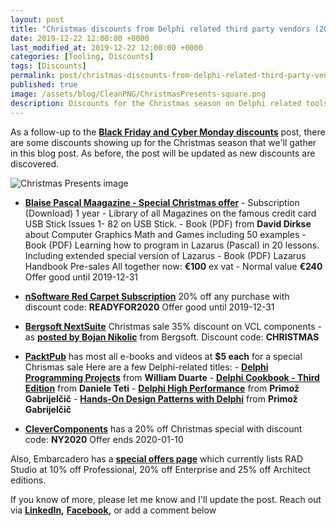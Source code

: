 ```yaml
---
layout: post
title: "Christmas discounts from Delphi related third party vendors (2019)"
date: 2019-12-22 12:00:00 +0000
last_modified_at: 2019-12-22 12:00:00 +0000
categories: [Tooling, Discounts]
tags: [Discounts]
permalink: post/christmas-discounts-from-delphi-related-third-party-vendors
published: true
image: /assets/blog/CleanPNG/ChristmasPresents-square.png
description: Discounts for the Christmas season on Delphi related tools and components.
---
```

As a follow-up to the [**Black Friday and Cyber Monday discounts**](https://www.ideasawakened.com/post/black-friday-discounts-from-delphi-related-third-party-vendors) post, there are some discounts showing up for the Christmas season that we'll gather in this blog post. As before, the post will be updated as new discounts are discovered.

![Christmas Presents image](/assets/blog/CleanPNG/ChristmasPresents.png)

-   [**Blaise Pascal Maagazine - Special Christmas offer**](https://www.blaisepascalmagazine.eu/product/christmas-offer-2019) \- Subscription (Download) 1 year - Library of all Magazines on the famous credit card USB Stick Issues 1- 82 on USB Stick. - Book (PDF) from **David Dirkse** about Computer Graphics Math and Games including 50 examples - Book (PDF) Learning how to program in Lazarus (Pascal) in 20 lessons. Including extended special version of Lazarus - Book (PDF) Lazarus Handbook Pre-sales All together now: **€100** ex vat - Normal value **€240** Offer good until 2019-12-31
    
-   [**nSoftware Red Carpet Subscription**](https://www.nsoftware.com/subscriptions/) 20% off any purchase with discount code: **READYFOR2020** Offer good until 2019-12-31
    
-   [**Bergsoft NextSuite**](http://www.bergsoft.net/en-us/products) Christmas sale 35% discount on VCL components - as [**posted by Bojan Nikolic**](https://community.idera.com/developer-tools/general-development/f/getit-and-third-party/70963/ann-christmas-35-discount-on-nextsuite-grid-dbgrid-objectinspector) from Bergsoft. Discount code: **CHRISTMAS**
    
-   [**PacktPub**](https://www.packtpub.com/) has most all e-books and videos at **$5 each** for a special Chrismas sale Here are a few Delphi-related titles: - [**Delphi Programming Projects**](https://www.packtpub.com/application-development/delphi-programming-projects) from **William Duarte** \- [**Delphi Cookbook - Third Edition**](https://www.packtpub.com/application-development/delphi-cookbook-third-edition) from **Daniele Teti** \- [**Delphi High Performance**](https://www.packtpub.com/application-development/delphi-high-performance) from **Primož Gabrijelčič** \- [**Hands-On Design Patterns with Delphi**](https://www.packtpub.com/application-development/hands-design-patterns-delphi) from **Primož Gabrijelčič**
    
-   [**CleverComponents**](https://www.clevercomponents.com/order/) has a 20% off Christmas special with discount code: **NY2020** Offer ends 2020-01-10
    

Also, Embarcadero has a [**special offers page**](https://www.embarcadero.com/radoffer) which currently lists RAD Studio at 10% off Professional, 20% off Enterprise and 25% off Architect editions.

If you know of more, please let me know and I'll update the post. Reach out via [**LinkedIn**](https://www.linkedin.com/in/darianm/)**,** [**Facebook**](https://www.facebook.com/ideasawakened)**,** or add a comment below